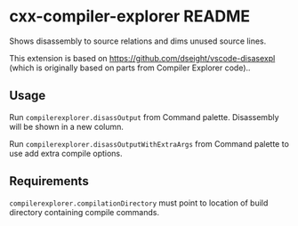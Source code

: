 # cxx-compiler-explorer README

Shows disassembly to source relations and dims unused source lines.

This extension is based on https://github.com/dseight/vscode-disasexpl (which is originally based on parts from Compiler Explorer code)..

## Usage

Run `compilerexplorer.disassOutput` from Command palette.
Disassembly will be shown in a new column.

Run `compilerexplorer.disassOutputWithExtraArgs` from Command palette to use add extra compile options.

## Requirements

`compilerexplorer.compilationDirectory` must point to location of build directory containing compile commands.
